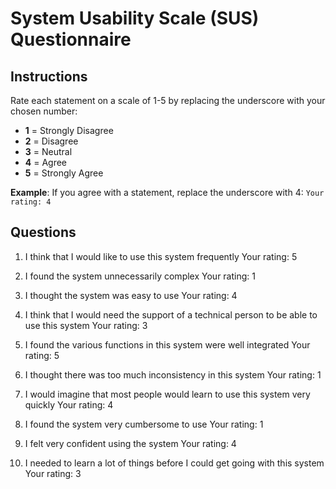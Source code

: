 # System Usability Scale (SUS) Questionnaire

## Instructions

Rate each statement on a scale of 1-5 by replacing the underscore with your chosen number:
- **1** = Strongly Disagree
- **2** = Disagree  
- **3** = Neutral
- **4** = Agree
- **5** = Strongly Agree

**Example**: If you agree with a statement, replace the underscore with 4:
`Your rating: 4`

## Questions

1. I think that I would like to use this system frequently
   Your rating: 5

2. I found the system unnecessarily complex
   Your rating: 1

3. I thought the system was easy to use
   Your rating: 4

4. I think that I would need the support of a technical person to be able to use this system
   Your rating: 3

5. I found the various functions in this system were well integrated
   Your rating: 5

6. I thought there was too much inconsistency in this system
   Your rating: 1

7. I would imagine that most people would learn to use this system very quickly
   Your rating: 4

8. I found the system very cumbersome to use
   Your rating: 1

9. I felt very confident using the system
   Your rating: 4

10. I needed to learn a lot of things before I could get going with this system
    Your rating: 3